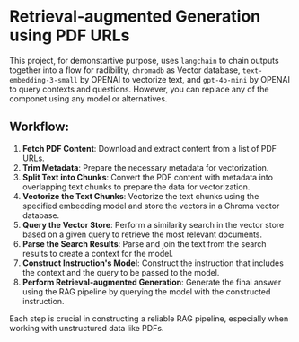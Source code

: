 # Retrieval-augmented Generation using PDF URLs

This project, for demonstartive purpose, uses `langchain` to chain outputs together into a flow for radibility, `chromadb` as Vector database, `text-embedding-3-small` by OPENAI to vectorize text, and `gpt-4o-mini` by OPENAI to query contexts and questions. However, you can replace any of the componet using any model or alternatives.


## Workflow:
1. **Fetch PDF Content**: Download and extract content from a list of PDF URLs.
2. **Trim Metadata**: Prepare the necessary metadata for vectorization.
3. **Split Text into Chunks**: Convert the PDF content with metadata into overlapping text chunks to prepare the data for vectorization.
4. **Vectorize the Text Chunks**: Vectorize the text chunks using the specified embedding model and store the vectors in a Chroma vector database.
5. **Query the Vector Store**: Perform a similarity search in the vector store based on a given query to retrieve the most relevant documents.
6. **Parse the Search Results**: Parse and join the text from the search results to create a context for the model.
7. **Construct Instruction's Model**: Construct the instruction that includes the context and the query to be passed to the model.
8. **Perform Retrieval-augmented Generation**: Generate the final answer using the RAG pipeline by querying the model with the constructed instruction.

Each step is crucial in constructing a reliable RAG pipeline, especially when working with unstructured data like PDFs.
